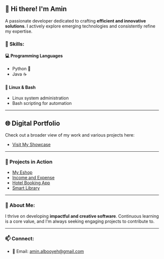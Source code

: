 ## 👋 Hi there! I'm Amin

A passionate developer dedicated to crafting **efficient and innovative solutions**. I actively explore emerging technologies and consistently refine my expertise.

### 🔧 Skills:

#### 💻 Programming Languages
- Python 🐍
- Java ☕

#### 🐧 Linux & Bash
- Linux system administration
- Bash scripting for automation

---

## 🌐 Digital Portfolio
Check out a broader view of my work and various projects here:
- [Visit My Showcase](https://vercel.com/amins-projects-ef4df836/showcase-website)

---

### 🚀 Projects in Action

- [My Eshop](https://vercel.com/amins-projects-ef4df836/my_eshop)
- [Income and Expense](https://vercel.com/amins-projects-ef4df836/income-and-expense)
- [Hotel Booking App](https://vercel.com/amins-projects-ef4df836/hotel-booking-app)
- [Smart Library](https://smart-library-ivory.vercel.app)

---

### 📌 About Me:
I thrive on developing **impactful and creative software**. Continuous learning is a core value, and I'm always seeking engaging projects to contribute to.

---

### 📫 Connect:
- 📧 Email: amin.albooyeh@gmail.com
